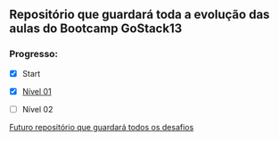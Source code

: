 ## Repositório que guardará toda a evolução das aulas do Bootcamp GoStack13

### Progresso:
- [x] Start
- [x] [Nível 01](https://github.com/savio777/bootcamp-gostack11/tree/nivel-01)
- [ ] Nível 02


[Futuro repositório que guardará todos os desafios](https://github.com/savio777/desafios-gostack11)
